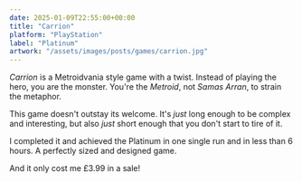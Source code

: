 ```yaml
---
date: 2025-01-09T22:55:00+00:00
title: "Carrion"
platform: "PlayStation"
label: "Platinum"
artwork: "/assets/images/posts/games/carrion.jpg"
---
```


*Carrion* is a Metroidvania style game with a twist. Instead of playing the hero, you are the monster. You're the *Metroid*, not *Samas Arran*, to strain the metaphor.

This game doesn't outstay its welcome. It's *just* long enough to be complex and interesting, but also *just* short enough that you don't start to tire of it.

I completed it and achieved the Platinum in one single run and in less than 6 hours. A perfectly sized and designed game.

And it only cost me £3.99 in a sale!